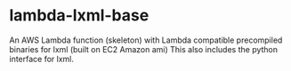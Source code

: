 # lambda-lxml-base
An AWS Lambda function (skeleton) with Lambda compatible precompiled binaries for lxml (built on EC2 Amazon ami)
This also includes the python interface for lxml.
